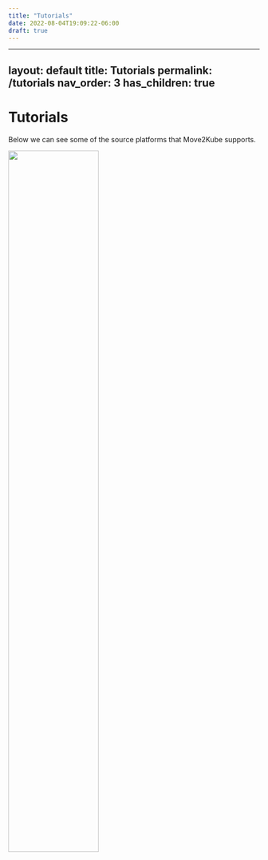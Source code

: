 ```yaml
---
title: "Tutorials"
date: 2022-08-04T19:09:22-06:00
draft: true
---
```


---
layout: default
title: Tutorials
permalink: /tutorials
nav_order: 3
has_children: true
---

# Tutorials

Below we can see some of the source platforms that Move2Kube supports.

<img src="{{ site.baseurl }}/assets/images/m2k-usecases.png" width="60%"/>
